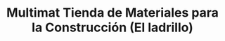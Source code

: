 ---
title: "Multimat Tienda de Materiales para la Construcción (El ladrillo)"
url: /ciudad-de-matanzas/multimat-tienda-de-materiales-para-la-construccion-el-ladrillo/
shop: comercio
---
